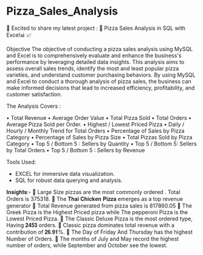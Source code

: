 # Pizza_Sales_Analysis
🚀 Excited to share my latest project : 🍕 Pizza Sales Analysis in SQL with Excel📊 📈

Objective
The objective of conducting a pizza sales analysis using MySQL and Excel is to comprehensively evaluate and enhance the business's performance by leveraging detailed data insights. This analysis aims to assess overall sales trends, identify the most and least popular pizza varieties, and understand customer purchasing behaviors. By using MySQL and Excel to conduct a thorough analysis of pizza sales, the business can make informed decisions that lead to increased efficiency, profitability, and customer satisfaction.

The Analysis Covers :

•	Total Revenue
•	Average  Order Value
•	Total Pizza Sold
•	Total Orders
•	Average  Pizza  Sold per  Order.
•	Highest  / Lowest Priced  Pizza
•	Daily / Hourly / Monthly Trend for Total Orders
•	Percentage of Sales by Pizza Category
•	Percentage of Sales by Pizza Size
•	Total Pizzas Sold by Pizza Category
•	Top 5 / Bottom 5 : Sellers by Quantity
•	Top 5 / Bottom 5: Sellers by Total Orders
•	Top 5 / Bottom 5 : Sellers by Revenue

Tools Used:

- EXCEL for immersive data visualization.
- SQL for robust data querying and analysis.
  
𝐈𝐧𝐬𝐢𝐠𝐡𝐭𝐬:-
🍕 Large Size pizzas are the most commonly ordered . Total Orders is 375318.
🍕 The 𝐓𝐡𝐚𝐢 𝐂𝐡𝐢𝐜𝐤𝐞𝐧 𝐏𝐢𝐳𝐳𝐚 emerges as a top revenue generator
🍕 Total Revenue generated from pizza sales is 817860.05
🍕 The Greek Pizza is the Highest Priced pizza while The pepperoni Pizza is the Lowest Priced Pizza.
🍕 The Classic Deluxe Pizza is the most ordered type, Having 𝟐𝟒𝟓𝟑 orders.
🍕 Classic pizza dominates total revenue with a contribution of 𝟐𝟔.𝟗𝟏%.
🍕 The Day of Friday And Thursday has the highest Number of Orders.
🍕 The months of July and May record the highest number of orders,  while September and October see the lowest. 
